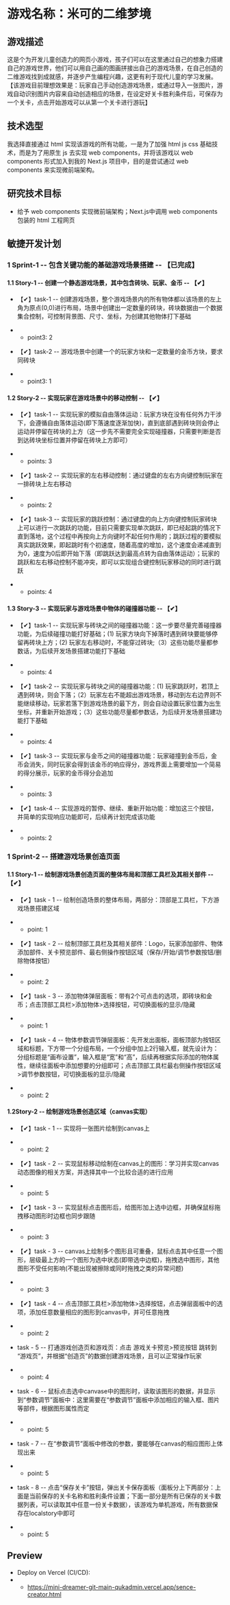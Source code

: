 # 游戏名称：米可的二维梦境

## 游戏描述
  这是个为开发儿童创造力的网页小游戏，孩子们可以在这里通过自己的想象力搭建自己的游戏世界，他们可以用自己画的图画拼接出自己的游戏场景，在自己创造的二维游戏找到成就感，并逐步产生编程兴趣，这更有利于现代儿童的学习发展。
  【该游戏目前理想效果是：玩家自己手动创造游戏场景，或通过导入一张图片，游戏自动识别图片内容来自动创造相应的场景，在设定好关卡胜利条件后，可保存为一个关卡，点击开始游戏可以从第一个关卡进行游玩】

## 技术选型
  我选择直接通过 html 实现该游戏的所有功能，一是为了加强 html js css 基础技术，而是为了用原生 js 去实现 web components，并将该游戏以 web components 形式加入到我的 Next.js 项目中，目的是尝试通过 web components 来实现微前端架构。

## 研究技术目标
* 给予 web components 实现微前端架构；Next.js中调用 web components 包装的 html 工程网页


## 敏捷开发计划

### 1 Sprint-1 -- 包含关键功能的基础游戏场景搭建 -- 【已完成】

#### 1.1 Story-1 -- 创建一个静态游戏场景，其中包含砖块、玩家、金币 -- 【✔】
* 【✔】task-1 -- 创建游戏场景，整个游戏场景内的所有物体都以该场景的左上角为原点(0,0)进行布局，场景中创建出一定数量的砖块，砖块数据由一个数据集合控制，可控制背景图、尺寸、坐标，为创建其他物体打下基础
* * point3: 2

* 【✔】task-2 -- 游戏场景中创建一个的玩家方块和一定数量的金币方块，要求同砖块
* * point3: 1

#### 1.2 Story-2 -- 实现玩家在游戏场景中的移动控制 -- 【✔】
* 【✔】task-1 -- 实现玩家的模拟自由落体运动：玩家方块在没有任何外力干涉下，会遵循自由落体运动(即下落速度逐渐加快)，直到底部遇到砖块则会停止运动并停留在砖块的上方（这一步先不需要完全实现碰撞器，只需要判断是否到达砖块坐标位置并停留在砖块上方即可）
* * points: 3

* 【✔】task-2 -- 实现玩家的左右移动控制：通过键盘的左右方向键控制玩家在一排砖块上左右移动
* * points: 2

* 【✔】task-3 -- 实现玩家的跳跃控制：通过键盘的向上方向键控制玩家砖块上可以进行一次跳跃的功能，目前只需要实现单次跳跃，即已经起跳的情况下直到落地，这个过程中再按向上方向键时不起任何作用的；跳跃过程的要模拟真实跳跃效果，即起跳时有个初速度，随着高度的增加，这个速度会递减直到为0，速度为0后即开始下落（即跳跃达到最高点转为自由落体运动）；玩家的跳跃和左右移动控制不能冲突，即可以实现组合键控制玩家移动的同时进行跳跃
* * points: 4

#### 1.3 Story-3 -- 实现玩家与游戏场景中物体的碰撞器功能 -- 【✔】
* 【✔】task-1 -- 实现玩家与砖块之间的碰撞器功能：这一步要尽量完善碰撞器功能，为后续碰撞功能打好基础；(1) 玩家方块向下掉落时遇到砖块要能够停留再砖块上方；(2) 玩家左右移动时，不能穿过砖块;（3）这些功能尽量都参数话，为后续开发场景搭建功能打下基础
* * points: 4

* 【✔】task-2 -- 实现玩家与砖块之间的碰撞器功能：(1) 玩家跳跃时，若顶上遇到砖块，则会下落；（2）玩家左右不能超出游戏场景，移动到左右边界则不能继续移动，玩家若落下到游戏场景的最下方，则会自动设置玩家位置为出生坐标，并重新开始游戏；（3）这些功能尽量都参数话，为后续开发场景搭建功能打下基础
* * points: 4

* 【✔】task-3 -- 实现玩家与金币之间的碰撞器功能：玩家碰撞到金币后，金币会消失，同时玩家会得到该金币的响应得分，游戏界面上需要增加一个简易的得分展示，玩家的金币得分会追加
* * points: 3

* 【✔】task-4 -- 实现游戏的暂停、继续、重新开始功能：增加这三个按钮，并简单的实现响应功能即可，后续再计划完成该功能
* * points: 2

### 1 Sprint-2 -- 搭建游戏场景创造页面

#### 1.1 Story-1 -- 绘制游戏场景创造页面的整体布局和顶部工具栏及其相关部件 -- 【✔】
* 【✔】task - 1 -- 绘制创造场景的整体布局，两部分：顶部是工具栏，下方游戏场景搭建区域
* * point: 1

* 【✔】task - 2 -- 绘制顶部工具栏及其相关部件：Logo，玩家添加部件、物体添加部件、关卡预览部件、最右侧操作按钮区域（保存/开始/调节参数按钮/删除物体按钮）
* * point: 2

* 【✔】task - 3 -- 添加物体弹层面板：带有2个可点击的选项，即砖块和金币；点击顶部工具栏>添加物体>选择按钮，可切换面板的显示/隐藏
* * point: 1

* 【✔】task - 4 -- 物体参数调节弹层面板：先开发出面板，面板顶部为按钮区域和标题，下方带一个分组布局，一个分组中加上2行输入框，就先设计为：分组标题是“画布设置”，输入框是“宽”和“高”，后续再根据实际添加的物体属性，继续往面板中添加想要的分组即可；点击顶部工具栏最右侧操作按钮区域>调节参数按钮，可切换面板的显示/隐藏
* * point: 2

#### 1.2Story-2 -- 绘制游戏场景创造区域（canvas实现）
* 【✔】task - 1 -- 实现将一张图片绘制到canvas上
* * point: 2

* 【✔】task - 2 -- 实现鼠标移动绘制在canvas上的图形：学习并实现canvas动态图像的相关方案，并选择其中一个比较合适的进行应用
* * point: 5

* 【✔】task - 3 -- 实现鼠标点击图形后，给图形加上选中边框，并确保鼠标拖拽移动图形时边框也同步跟随
* * point: 3

* 【✔】task - 3 -- canvas上绘制多个图形且可重叠，鼠标点击其中任意一个图形，层级最上方的一个图形为选中状态(即带选中边框)，拖拽选中图形，其他图形不受任何影响(不能出现被擦除或同时拖拽之类的异常问题)
* * point: 3

* 【✔】task - 4 -- 点击顶部工具栏>添加物体>选择按钮，点击弹层面板中的选项，添加任意数量相应的图形到canvas中，并可任意拖拽
* * point: 2

* task - 5 -- 打通游戏创造页和游戏页：点击 游戏关卡预览>预览按钮 跳转到 “游戏页”，并根据“创造页”的数据创建游戏场景，且可以正常操作玩家
* * point: 4

* task - 6 -- 鼠标点击选中canvase中的图形时，读取该图形的数据，并显示到“参数调节”面板中：这里需要在“参数调节”面板中添加相应的输入框、图片等部件，根据图形属性而定
* * point: 5

* task - 7 -- 在“参数调节”面板中修改的参数，要能够在canvas的相应图形上体现出来
* * point: 5

* task - 8 -- 点击“保存关卡”按钮，弹出关卡保存面板（面板分上下两部分：上面是当前保存的关卡名称和胜利条件设置；下面一部分是所有已保存的关卡数据列表，可以读取其中任意一份关卡数据），该游戏为单机游戏，所有数据保存在localstory中即可
* * point: 5


## Preview
* Deploy on Vercel (CI/CD): 
* * https://mini-dreamer-git-main-qukadmin.vercel.app/sence-creator.html